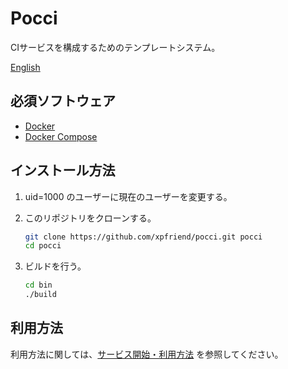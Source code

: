 Pocci
=====

CIサービスを構成するためのテンプレートシステム。

[English](./README.md)

必須ソフトウェア
----------------
*   [Docker](https://www.docker.com/)
*   [Docker Compose](https://github.com/docker/compose/)


インストール方法
----------------
1.  uid=1000 のユーザーに現在のユーザーを変更する。

2.  このリポジトリをクローンする。

    ```bash
    git clone https://github.com/xpfriend/pocci.git pocci
    cd pocci
    ```

3.  ビルドを行う。

    ```bash
    cd bin
    ./build
    ```


利用方法
--------
利用方法に関しては、[サービス開始・利用方法](./document/create-service.ja.md)
を参照してください。
